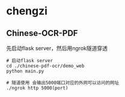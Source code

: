 # chengzi
## Chinese-OCR-PDF
先启动flask server，然后用ngrok隧道穿透
```code
# 启动flask server
cd ./chinese-pdf-ocr/demo_web 
python main.py

# 隧道使用 会输出5000端口对应的外网可以访问的网址
./ngrok http 5000(port)
```
